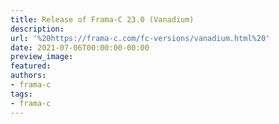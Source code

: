 ```yaml
---
title: Release of Frama-C 23.0 (Vanadium)
description:
url: '%20https://frama-c.com/fc-versions/vanadium.html%20'
date: 2021-07-06T00:00:00-00:00
preview_image:
featured:
authors:
- frama-c
tags:
- frama-c
---
```




